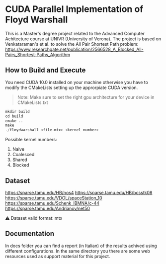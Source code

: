 # CUDA Parallel Implementation of Floyd Warshall
This is a Master's degree project related to the Advanced Computer Achitecture course at UNIVR (University of Verona). 
The project is based on Venkataraman's et al. to solve the All Pair Shortest Path problem: https://www.researchgate.net/publication/2566528_A_Blocked_All-Pairs_Shortest-Paths_Algorithm

## How to Build and Execute
You need CUDA 10.0 installed on your machine otherwise you have to modify the CMakeLists setting up the approrpiate CUDA version.

> Note: Make sure to set the right gpu architecture for your device in CMakeLists.txt

```cpp
mkdir build
cd build
cmake ..
make
./floydwarshall <file.mtx> <kernel number>
```

Possible kernel numbers:
1) Naive
2) Coalesced
1) Shared
2) Blocked

## Dataset

https://sparse.tamu.edu/HB/nos4
https://sparse.tamu.edu/HB/bcsstk08
https://sparse.tamu.edu/VDOL/spaceStation_10
https://sparse.tamu.edu/Schenk_IBMNA/c-44
https://sparse.tamu.edu/Andrianov/net50

⚠️ Dataset valid format: mtx

## Documentation
In docs folder you can find a report (in Italian) of the results achived using different configurations.
In the same directory you there are some web resources used as support material for this project.
